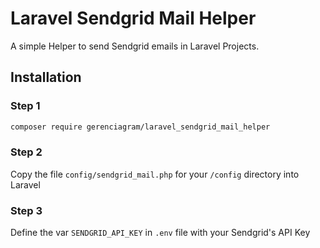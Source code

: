 # Laravel Sendgrid Mail Helper

A simple Helper to send Sendgrid emails in Laravel Projects.

## Installation

### Step 1

```bash
composer require gerenciagram/laravel_sendgrid_mail_helper
```

### Step 2
Copy the file `config/sendgrid_mail.php` for your `/config` directory into Laravel

### Step 3
Define the var `SENDGRID_API_KEY` in `.env` file with your Sendgrid's API Key